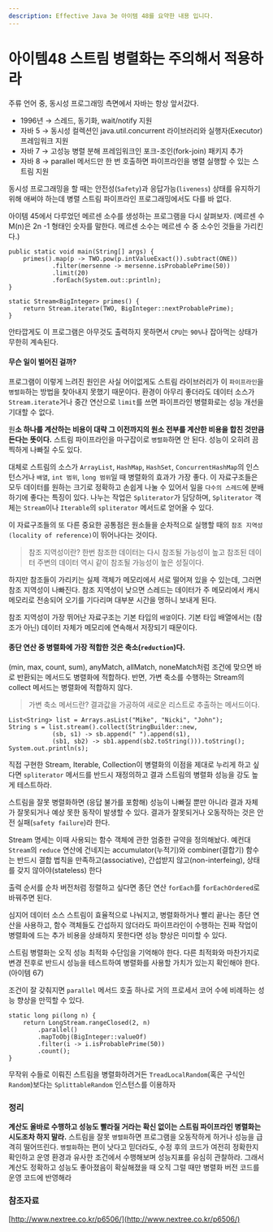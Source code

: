 ```yaml
---
description: Effective Java 3e 아이템 48를 요약한 내용 입니다.
---
```


# 아이템48 스트림 병렬화는 주의해서 적용하라

주류 언어 중, 동시성 프로그래밍 측면에서 자바는 항상 앞서갔다.

* 1996년 → 스레드, 동기화, wait/notify 지원
* 자바 5 → 동시성 컬렉션인 java.util.concurrent 라이브러리와 실행자\(Executor\) 프레임워크 지원
* 자바 7 → 고성능 병렬 분해 프레임워크인 포크-조인\(fork-join\) 패키지 추가
* 자바 8 → parallel 메서드만 한 번 호출하면 파이프라인을 병렬 실행할 수 있는 스트림 지원

동시성 프로그래밍을 할 때는 안전성\(`Safety`\)과 응답가능\(`liveness`\) 상태를 유지하기 위해 애써야 하는데 병렬 스트림 파이프라인 프로그래밍에서도 다를 바 없다.

아이템 45에서 다루었던 메르센 소수를 생성하는 프로그램을 다시 살펴보자. \(메르센 수 M\(n\)은 2n -1 형태인 숫자를 말한다. 메르센 소수는 메르센 수 중 소수인 것들을 가리킨다.\)

```text
public static void main(String[] args) {
	primes().map(p -> TWO.pow(p.intValueExact()).subtract(ONE))
			.filter(mersenne -> mersenne.isProbablePrime(50))
			.limit(20)
			.forEach(System.out::println);
}

static Stream<BigInteger> primes() {
	return Stream.iterate(TWO, BigInteger::nextProbablePrime);
}
```

안타깝게도 이 프로그램은 아무것도 출력하지 못하면서 `CPU`는 `90%`나 잡아먹는 상태가 무한히 계속된다.

#### 무슨 일이 벌어진 걸까?

프로그램이 이렇게 느려진 원인은 사실 어이없게도 스트림 라이브러리가 이 `파이프라인`을 `병렬화`하는 방법을 찾아내지 못했기 때문이다. 환경이 아무리 좋더라도 데이터 소스가 `Stream.iterate`거나 중간 연산으로 `limit`를 쓰면 파이프라인 병렬화로는 성능 개선을 기대할 수 없다.

원**소 하나를 계산하는 비용이 대략 그 이전까지의 원소 전부를 계산한 비용을 합친 것만큼 든다는 뜻이다.** 스트림 파이프라인을 마구잡이로 `병렬화`하면 안 된다. 성능이 오히려 끔찍하게 나빠질 수도 있다.

대체로 스트림의 소스가 `ArrayList`, `HashMap`, `HashSet`, `ConcurrentHashMap`의 인스턴스거나 `배열`, `int 범위`, `long 범위`일 때 병렬화의 효과가 가장 좋다. 이 자료구조들은 모두 데이터를 원하는 크기로 정확하고 손쉽게 나눌 수 있어서 일을 `다수의 스레드`에 분배하기에 좋다는 특징이 있다. 나누는 작업은 `Spliterator`가 담당하며, `Spliterator` 객체는 `Stream`이나 `Iterable`의 `spliterator` 메서드로 얻어올 수 있다.

이 자료구조들의 또 다른 중요한 공통점은 원소들을 순차적으로 실행할 때의 `참조 지역성(locality of reference)`이 뛰어나다는 것이다.

> 참조 지역성이란? 한번 참조한 데이터는 다시 참조될 가능성이 높고 참조된 데이터 주변의 데이터 역시 같이 참조될 가능성이 높은 성질이다.

하지만 참조들이 가리키는 실제 객체가 메모리에서 서로 떨어져 있을 수 있는데, 그러면 참조 지역성이 나빠진다. 참조 지역성이 낮으면 스레드는 데이터가 주 메모리에서 캐시 메모리로 전송되어 오기를 기다리며 대부분 시간을 멍하니 보내게 된다.

참조 지역성이 가장 뛰어난 자료구조는 기본 타입의 `배열`이다. 기본 타입 배열에서는 \(참조가 아닌\) 데이터 자체가 메모리에 연속해서 저장되기 때문이다.

#### 종단 연산 중 병렬화에 가장 적합한 것은 축소\(`reduction`\)다.

\(min, max, count, sum\), anyMatch, allMatch, noneMatch처럼 조건에 맞으면 바로 반환되는 메서드도 병렬화에 적합하다. 반면, 가변 축소를 수행하는 Stream의 collect 메서드는 병렬화에 적합하지 않다.

> 가변 축소 메서드란? 결과값을 가공하여 새로운 리스트로 추출하는 메서드이다.

```text
List<String> list = Arrays.asList("Mike", "Nicki", "John");
String s = list.stream().collect(StringBuilder::new,
            (sb, s1) -> sb.append(" ").append(s1),
            (sb1, sb2) -> sb1.append(sb2.toString())).toString();
System.out.println(s);
```

직접 구현한 Stream, Iterable, Collection이 병렬화의 이점을 제대로 누리게 하고 싶다면 `spliterator` 메서드를 반드시 재정의하고 결과 스트림의 병렬화 성능을 강도 높게 테스트하라.

스트림을 잘못 병렬화하면 \(응답 불가를 포함해\) 성능이 나빠질 뿐만 아니라 결과 자체가 잘못되거나 예상 못한 동작이 발생할 수 있다. 결과가 잘못되거나 오동작하는 것은 안전 실패\(`safety failure`\)라 한다.

Stream 명세는 이때 사용되는 함수 객체에 관한 엄중한 규약을 정의해놨다. 예컨대 `Stream`의 `reduce` 연산에 건네지는 accumulator\(누적기\)와 combiner\(결합기\) 함수는 반드시 결합 법칙을 만족하고\(associative\), 간섭받지 않고\(non-interfeing\), 상태를 갖지 않아야\(stateless\) 한다

출력 순서를 순차 버전처럼 정렬하고 싶다면 종단 연산 `forEach`를 `forEachOrdered`로 바꿔주면 된다.

심지어 데이터 소스 스트림이 효율적으로 나눠지고, 병렬화하거나 빨리 끝나는 종단 연산을 사용하고, 함수 객체들도 간섭하지 않더라도 파이프라인이 수행하는 진짜 작업이 병렬화에 드는 추가 비용을 상쇄하지 못한다면 성능 향상은 미미할 수 있다.

스트림 병렬화는 오직 성능 최적화 수단임을 기억해야 한다. 다른 최적화와 마찬가지로 변경 전후로 반드시 성능을 테스트하여 병렬화를 사용할 가치가 있는지 확인해야 한다. \(아이템 67\)

조건이 잘 갖춰지면 `parallel` 메서드 호출 하나로 거의 프로세서 코어 수에 비례하는 성능 향상을 만끽할 수 있다.

```text
static long pi(long n) {
	return LongStream.rangeClosed(2, n)
		.parallel()
		.mapToObj(BigInteger::valueOf)
		.filter(i -> i.isProbablePrime(50))
		.count();
}
```

무작위 수들로 이뤄진 스트림을 병렬화하려거든 `TreadLocalRandom`\(혹은 구식인 `Random`\)보다는 `SplittableRandom` 인스턴스를 이용하자

### 정리

**계산도 올바로 수행하고 성능도 빨라질 거라는 확신 없이는 스트림 파이프라인 병렬화는 시도조차 하지 말라.** 스트림을 잘못 `병렬화`하면 프로그램을 오동작하게 하거나 성능을 급격히 떨어뜨린다. `병렬화`하는 편이 낫다고 믿더라도, 수정 후의 코드가 여전히 정확한지 확인하고 운영 환경과 유사한 조건에서 수행해보며 성능지표를 유심히 관찰하라. 그래서 계산도 정확하고 성능도 좋아졌음이 확실해졌을 때 오직 그럴 때만 병렬화 버전 코드를 운영 코드에 반영해라

### 참조자료

[http://www.nextree.co.kr/p6506/](http://www.nextree.co.kr/p6506/)

